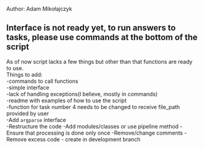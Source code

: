 Author: Adam Mikołajczyk 

## Interface is not ready yet, to run answers to tasks, please use commands at the bottom of the script

As of now script lacks a few things but other than that functions are ready to use.\
Things to add:\
-commands to call functions\
-simple interface\
-lack of handling exceptions(I believe, mostly in commands)\
-readme with examples of how to use the script\
-function for task number 4 needs to be changed to receive file_path provided by user\
-Add `argparse` interface\
-Restructure the code
-Add modules/classes or use pipeline method
-Ensure that processing is done only once
-Remove/change comments
-Remove excess code - create in development branch


